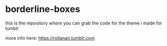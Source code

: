 # borderline-boxes
this is the repository where you can grab the code for the theme i made for tumblr</p>
more info here: https://rollanan.tumblr.com
